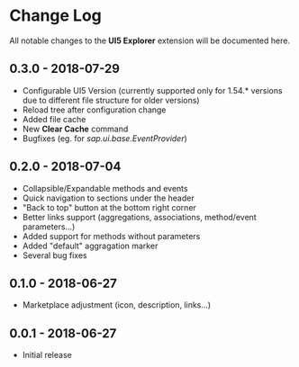 # Change Log
All notable changes to the **UI5 Explorer** extension will be documented here.

## 0.3.0 - 2018-07-29
- Configurable UI5 Version (currently supported only for 1.54.* versions due to different file structure for older versions)
- Reload tree after configuration change
- Added file cache
- New **Clear Cache** command
- Bugfixes (eg. for *sap.ui.base.EventProvider*)

## 0.2.0 - 2018-07-04
- Collapsible/Expandable methods and events
- Quick navigation to sections under the header
- "Back to top" button at the bottom right corner
- Better links support (aggregations, associations, method/event parameters...)
- Added support for methods without parameters
- Added "default" aggragation marker
- Several bug fixes

## 0.1.0 - 2018-06-27
- Marketplace adjustment (icon, description, links...)

## 0.0.1 - 2018-06-27
- Initial release